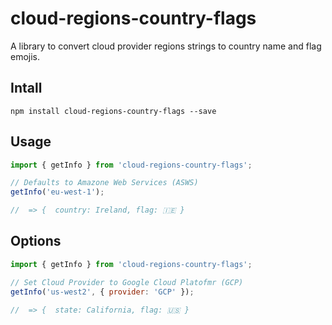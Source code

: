 # cloud-regions-country-flags

A library to convert cloud provider regions strings to country name and flag emojis.

## Intall

```shell
npm install cloud-regions-country-flags --save
```

## Usage

```javascript
import { getInfo } from 'cloud-regions-country-flags';

// Defaults to Amazone Web Services (ASWS)
getInfo('eu-west-1');

//  => {  country: Ireland, flag: 🇮🇪 }
```

## Options

```javascript
import { getInfo } from 'cloud-regions-country-flags';

// Set Cloud Provider to Google Cloud Platofmr (GCP)
getInfo('us-west2', { provider: 'GCP' });

//  => {  state: California, flag: 🇺🇸 }
```
